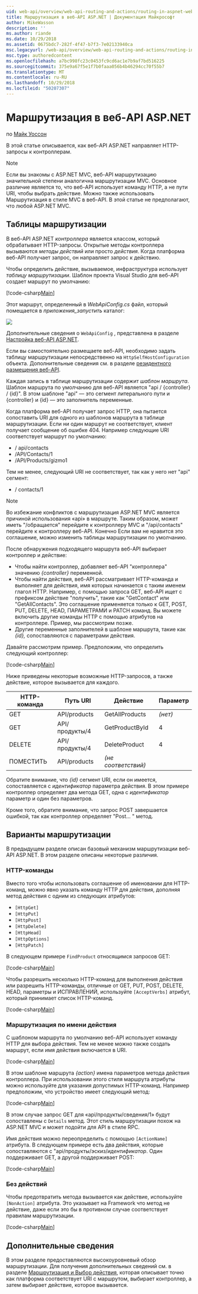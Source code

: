 ```yaml
---
uid: web-api/overview/web-api-routing-and-actions/routing-in-aspnet-web-api
title: Маршрутизация в веб-API ASP.NET | Документация Майкрософт
author: MikeWasson
description: ''
ms.author: riande
ms.date: 10/29/2018
ms.assetid: 0675bdc7-282f-4f47-b7f3-7e02133940ca
msc.legacyurl: /web-api/overview/web-api-routing-and-actions/routing-in-aspnet-web-api
msc.type: authoredcontent
ms.openlocfilehash: a7bc998fc23c0453fc9cd6ac1e7b9af7bd516225
ms.sourcegitcommit: 375e9a67f5e1f7b0faaa056b4b46294cc70f55b7
ms.translationtype: MT
ms.contentlocale: ru-RU
ms.lasthandoff: 10/29/2018
ms.locfileid: "50207307"
---
```

<a name="routing-in-aspnet-web-api"></a>Маршрутизация в веб-API ASP.NET
====================
по [Майк Уоссон](https://github.com/MikeWasson)

В этой статье описывается, как веб-API ASP.NET направляет HTTP-запросы к контроллерам.

> [!NOTE]
> Если вы знакомы с ASP.NET MVC, веб-API маршрутизацию значительной степени аналогична маршрутизации MVC. Основное различие является то, что веб-API использует команду HTTP, а не пути URI, чтобы выбрать действие. Можно также использовать Маршрутизация в стиле MVC в веб-API. В этой статье не предполагают, что любой ASP.NET MVC.

## <a name="routing-tables"></a>Таблицы маршрутизации

В веб-API ASP.NET *контроллера* является классом, который обрабатывает HTTP-запросы. Открытые методы контроллера вызываются *методы действий* или просто *действия*. Когда платформа веб-API получает запрос, он направляет запрос к действию.

Чтобы определить действие, вызываемое, инфраструктура использует *таблицу маршрутизации*. Шаблон проекта Visual Studio для веб-API создает маршрут по умолчанию:

[!code-csharp[Main](routing-in-aspnet-web-api/samples/sample1.cs)]

Этот маршрут, определенный в *WebApiConfig.cs* файл, который помещается в *приложения\_запустить* каталог:

![](routing-in-aspnet-web-api/_static/image1.png)

Дополнительные сведения о `WebApiConfig` , представлена в разделе [Настройка веб-API ASP.NET](../advanced/configuring-aspnet-web-api.md).

Если вы самостоятельно размещаете веб-API, необходимо задать таблицу маршрутизации непосредственно на `HttpSelfHostConfiguration` объекта. Дополнительные сведения см. в разделе [резидентного размещения веб-API](../older-versions/self-host-a-web-api.md).

Каждая запись в таблице маршрутизации содержит *шаблон маршрута*. Шаблон маршрута по умолчанию для веб-API является &quot;api / {controller} / {id}&quot;. В этом шаблоне &quot;api&quot; — это сегмент литерального пути и {controller} и {id} — это заполнитель переменные.

Когда платформа веб-API получает запрос HTTP, она пытается сопоставить URI для одного из шаблонов маршрута в таблице маршрутизации. Если ни один маршрут не соответствует, клиент получает сообщение об ошибке 404. Например следующие URI соответствует маршрут по умолчанию:

- / api/contacts
- /API/Contacts/1
- /API/Products/gizmo1

Тем не менее, следующий URI не соответствует, так как у него нет &quot;api&quot; сегмент:

- / contacts/1

> [!NOTE]
> Во избежание конфликтов с маршрутизация ASP.NET MVC является причиной использования «api» в маршруте. Таким образом, может иметь &quot;/обращается&quot; перейдите к контроллеру MVC и &quot;/api/contacts&quot; перейдите к контроллеру веб-API. Конечно Если вам не нравится это соглашение, можно изменить таблицы маршрутизации по умолчанию.

После обнаружения подходящего маршрута веб-API выбирает контроллер и действие:

- Чтобы найти контроллер, добавляет веб-API &quot;контроллера&quot; значению *{controller}* переменной.
- Чтобы найти действия, веб-API рассматривает HTTP-команда и выполняет для действия, имя которых начинается с таким именем глагол HTTP. Например, с помощью запроса GET, веб-API ищет с префиксом действие &quot;получить&quot;, такие как &quot;GetContact&quot; или &quot;GetAllContacts&quot;. Это соглашение применяется только к GET, POST, PUT, DELETE, HEAD, ПАРАМЕТРАМИ и PATCH команд. Вы можете включить другие команды HTTP с помощью атрибутов на контроллере. Пример, мы рассмотрим позже.
- Другие переменные заполнителей в шаблоне маршрута, такие как *{id},* сопоставляются с параметрами действия.

Давайте рассмотрим пример. Предположим, что определить следующий контроллер:

[!code-csharp[Main](routing-in-aspnet-web-api/samples/sample2.cs)]

Ниже приведены некоторые возможные HTTP-запросов, а также действие, которое вызывается для каждого.

| HTTP-команда | Путь URI | Действие | Параметр |
| --- | --- | --- | --- |
| GET | API/products | GetAllProducts | *(нет)* |
| GET | API/продукты/4 | GetProductById | 4 |
| DELETE | API/продукты/4 | DeleteProduct | 4 |
| ПОМЕСТИТЬ | API/products | *(не соответствий)* |  |

Обратите внимание, что *{id}* сегмент URI, если он имеется, сопоставляется с *идентификатор* параметра действия. В этом примере контроллер определяет два метода GET, одна с *идентификатор* параметр и один без параметров.

Кроме того, обратите внимание, что запрос POST завершается ошибкой, так как контроллер определяет &quot;Post... &quot; метод.

## <a name="routing-variations"></a>Варианты маршрутизации

В предыдущем разделе описан базовый механизм маршрутизации веб-API ASP.NET. В этом разделе описаны некоторые различия.

### <a name="http-verbs"></a>HTTP-команды

Вместо того чтобы использовать соглашение об именовании для HTTP-команд, можно явно указать команду HTTP для действия, дополняя метод действия с одним из следующих атрибутов:

- `[HttpGet]`
- `[HttpPut]`
- `[HttpPost]`
- `[HttpDelete]`
- `[HttpHead]`
- `[HttpOptions]`
- `[HttpPatch]`

В следующем примере `FindProduct` относящимся запросов GET:

[!code-csharp[Main](routing-in-aspnet-web-api/samples/sample3.cs)]

Чтобы разрешить несколько HTTP-команд для выполнения действия или разрешить HTTP-команды, отличные от GET, PUT, POST, DELETE, HEAD, параметры и ИСПРАВЛЕНИЙ, используйте `[AcceptVerbs]` атрибут, который принимает список HTTP-команд.

[!code-csharp[Main](routing-in-aspnet-web-api/samples/sample4.cs)]

<a id="routing_by_action_name"></a>
### <a name="routing-by-action-name"></a>Маршрутизация по имени действия

С шаблоном маршрута по умолчанию веб-API использует команду HTTP для выбора действия. Тем не менее можно также создать маршрут, если имя действия включается в URI.

[!code-csharp[Main](routing-in-aspnet-web-api/samples/sample5.cs)]

В этом шаблоне маршрута *{action}* имена параметров метода действия контроллера. При использовании этого стиля маршрута атрибуты можно используйте для указания допустимых HTTP-команд. Например предположим, что устройство имеет следующий метод:

[!code-csharp[Main](routing-in-aspnet-web-api/samples/sample6.cs)]

В этом случае запрос GET для «api/продукты/сведения/1» будут сопоставлены с `Details` метод. Этот стиль маршрутизации похож на ASP.NET MVC и может подойти для API в стиле RPC.

Имя действия можно переопределить с помощью `[ActionName]` атрибута. В следующем примере есть два действия, которые сопоставляются с &quot;api/продукты/эскиз/*идентификатор*. Один поддерживает GET, а другой поддерживает POST:

[!code-csharp[Main](routing-in-aspnet-web-api/samples/sample7.cs)]

### <a name="non-actions"></a>Без действий

Чтобы предотвратить метода вызывается как действие, используйте `[NonAction]` атрибута. Это указывает на Framework что метод не действие, даже если это бы в противном случае соответствует правилам маршрутизации.

[!code-csharp[Main](routing-in-aspnet-web-api/samples/sample8.cs)]

## <a name="further-reading"></a>Дополнительные сведения

В этом разделе предоставляются высокоуровневый обзор маршрутизации. Для получения дополнительных сведений см. в разделе [Маршрутизация и Выбор действия](routing-and-action-selection.md), которая описывает точно как платформа соответствует URI с маршрутом, выбирает контроллер, а затем выбирает действие, которое вызывается.
